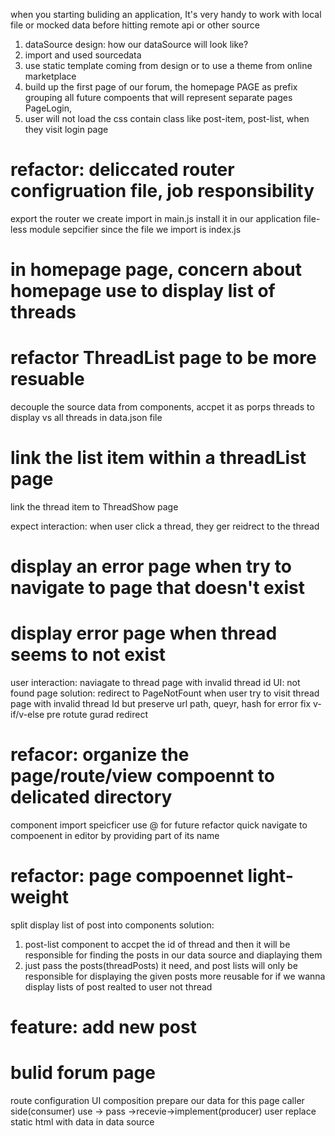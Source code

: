 when you starting buliding an application, It's very handy to work with local
file or mocked data before hitting remote api or other source

1. dataSource design: how our dataSource will look like?
2. import and used sourcedata
3. use static template coming from design or to use a theme from online
   marketplace
4. build up the first page of our forum, the homepage PAGE as prefix grouping
   all future compoents that will represent separate pages PageLogin,
5. user will not load the css contain class like post-item, post-list, when they
   visit login page
# refactor: deliccated router configruation file, job responsibility
   export the router we create
   import in main.js 
   install it in our application
   file-less module sepcifier since the file we import is index.js 
# in homepage page, concern about homepage use to display list of threads

# refactor ThreadList page to be more resuable
   decouple the source data from components, accpet it as porps
   threads to display vs all threads in data.json file

# link the list item within a threadList page
   link the thread item to ThreadShow page
   <!-- UI -->
   expect interaction:
   when user click a thread, they ger reidrect to the thread

# display an error page when try to navigate to page that doesn't exist

# display error page when thread seems to not exist
user interaction: naviagate to thread page with invalid thread id
UI: not found page
solution:
   redirect to PageNotFount when user try to visit thread page with invalid thread Id
   but preserve url path, queyr, hash for error fix
   v-if/v-else
   pre rotute gurad redirect
# refacor: organize the page/route/view compoennt to delicated directory
   component import speicficer use @ for future refactor
   quick navigate to compoenent in editor by providing part of its name

# refactor: page compoennet light-weight
split display list of post into components
solution:
1. post-list component to accpet the id of thread and then it will be responsible for finding the posts in our data source and diaplaying them
2. just pass the posts(threadPosts) it need, and 
post lists will only be responsible for displaying the given posts
more reusable for if we wanna display lists of post realted to user not thread

# feature: add new post


# bulid forum page
route configuration
UI composition
prepare our data for this page
caller side(consumer) use -> pass ->recevie->implement(producer) user
replace static html with data in data source